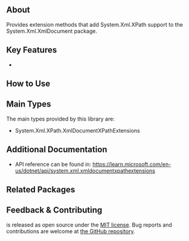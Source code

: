 ## About

<!-- A description of the package and where one can find more documentation -->

Provides extension methods that add System.Xml.XPath support to the System.Xml.XmlDocument package.

## Key Features

<!-- The key features of this package -->

*

## How to Use

<!-- A compelling example on how to use this package with code, as well as any specific guidelines for when to use the package -->


## Main Types

<!-- The main types provided in this library -->

The main types provided by this library are:

- System.Xml.XPath.XmlDocumentXPathExtensions

## Additional Documentation

- API reference can be found in: https://learn.microsoft.com/en-us/dotnet/api/system.xml.xmldocumentxpathextensions

## Related Packages

<!-- The related packages associated with this package -->

## Feedback & Contributing

<!-- How to provide feedback on this package and contribute to it -->

<AssemblyName> is released as open source under the [MIT license](https://licenses.nuget.org/MIT). Bug reports and contributions are welcome at [the GitHub repository](https://github.com/dotnet/runtime).